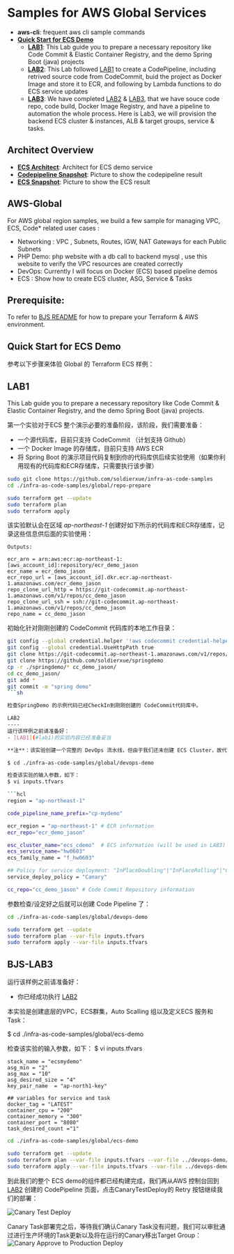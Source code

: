 Samples for AWS Global Services
===============================

- **aws-cli**: frequent aws cli sample commands
- [**Quick Start for ECS Demo**](#quick-start-ecs)
  - [**LAB1**](#lab1): This Lab guide you to prepare a necessary repository like Code Commit & Elastic Container Registry, and the demo Spring Boot (java) projects
  - [**LAB2**](#lab2): This Lab followed [LAB1](#lab1) to create a CodePipeline, including retrived source code from CodeCommit, buid the project as Docker Image and store it to ECR, and following by Lambda functions to do ECS service updates
  - [**LAB3**](#lab3): We have completed [LAB2](#lab2) & [LAB3](#lab3), that we have souce code repo, code build, Docker Image Registry, and have a pipeline to automation the whole process. Here is Lab3, we will provision the backend ECS cluster & instances, ALB & target groups, service & tasks.

Architect Overview
------------------
- **[ECS Architect](#ecs-architect)**: Architect for ECS demo service
- **[Codepipeline Snapshot](#codepipeline-snapshot)**: Picture to show the codepipeline result
- **[ECS Snapshot](#ecs-snapshot)**: Picture to show the ECS result


AWS-Global
---------
For AWS global region samples, we build a few sample for managing VPC, ECS, Code* related user cases :

- Networking : VPC , Subnets, Routes, IGW, NAT Gateways for each Public Subnets
- PHP Demo: php website with a db call to backend mysql , use this website to verify the VPC resources are created correctly
- DevOps: Currently I will focus on Docker (ECS) based pipeline demos
- ECS : Show how to create ECS cluster, ASG, Service & Tasks


Prerequisite:
-------------
To refer to [BJS README](https://github.com/soldierxue/infra-as-code-samples) for how to prepare your Terraform & AWS environment.


Quick Start for ECS Demo
------------------------

参考以下步骤来体验 Global 的 Terraform ECS 样例：

LAB1
----
This Lab guide you to prepare a necessary repository like Code Commit & Elastic Container Registry, and the demo Spring Boot (java) projects.

第一个实验对于ECS 整个演示必要的准备阶段，该阶段，我们需要准备：
- 一个源代码库，目前只支持 CodeCommit （计划支持 Github）
- 一个 Docker Image 的存储库，目前只支持 AWS ECR
- 将 Spring Boot 的演示项目代码复制到你的代码库供后续实验使用（如果你利用现有的代码库和ECR存储库，只需要执行该步骤）


```sh
sudo git clone https://github.com/soldierxue/infra-as-code-samples
cd ./infra-as-code-samples/global/repo-prepare

sudo terraform get --update
sudo terraform plan 
sudo terraform apply
```

该实验默认会在区域 *ap-northeast-1* 创建好如下所示的代码库和ECR存储库，记录这些信息供后面的实验使用：


```hcl
Outputs:

ecr_arn = arn:aws:ecr:ap-northeast-1:[aws_account_id]:repository/ecr_demo_jason
ecr_name = ecr_demo_jason
ecr_repo_url = [aws_account_id].dkr.ecr.ap-northeast-1.amazonaws.com/ecr_demo_jason
repo_clone_url_http = https://git-codecommit.ap-northeast-1.amazonaws.com/v1/repos/cc_demo_jason
repo_clone_url_ssh = ssh://git-codecommit.ap-northeast-1.amazonaws.com/v1/repos/cc_demo_jason
repo_name = cc_demo_jason
```

初始化针对刚刚创建的 CodeCommit 代码库的本地工作目录：

```sh
git config --global credential.helper '!aws codecommit credential-helper $@'
git config --global credential.UseHttpPath true
git clone https://git-codecommit.ap-northeast-1.amazonaws.com/v1/repos/cc_demo_jason
git clone https://github.com/soldierxue/springdemo
cp -r ./springdemo/* cc_demo_jason/
cd cc_demo_jason/
git add *
git commit -m "spring demo"
```sh

检查SpringDemo 的示例代码已经CheckIn到刚刚创建的 CodeCommit代码库中。

LAB2
----
运行该样例之前请准备好：
- [LAB1](#lab1)的实验内容已经准备妥当

**注**：该实验创建一个完整的 DevOps 流水线，但由于我们还未创建 ECS Cluster，故代码并未真正部署和更新

$ cd ./infra-as-code-samples/global/devops-demo

检查该实验的输入参数，如下：
$ vi inputs.tfvars

```hcl
region = "ap-northeast-1"

code_pipeline_name_prefix="cp-mydemo" 

ecr_region = "ap-northeast-1" # ECR information
ecr_repo="ecr_demo_jason"

esc_cluster_name="ecs_cdemo"  # ECS information (will be used in LAB3)
ecs_service_name="hw0603"
ecs_family_name = "f_hw0603"

## Policy for service deployment: "InPlaceDoubling"|"InPlaceRolling"|"Canary"
service_deploy_policy = "Canary"

cc_repo="cc_demo_jason" # Code Commit Repository information
```
参数检查/设定好之后就可以创建 Code Pipeline 了：

```sh
cd ./infra-as-code-samples/global/devops-demo

sudo terraform get --update
sudo terraform plan --var-file inputs.tfvars
sudo terraform apply --var-file inputs.tfvars
```

BJS-LAB3
--------
运行该样例之前请准备好：
- 你已经成功执行 [LAB2](#lab2)

本实验是创建底层的VPC，ECS群集，Auto Scalling 组以及定义ECS 服务和Task：

$ cd ./infra-as-code-samples/global/ecs-demo

检查该实验的输入参数，如下：
$ vi inputs.tfvars

```hcl
stack_name = "ecsmydemo"
asg_min = "2"
asg_max = "10"
asg_desired_size = "4"
key_pair_name  = "ap-north1-key"

## variables for service and task
docker_tag = "LATEST"
container_cpu = "200"
container_memory = "300"
container_port = "8080"
task_desired_count ="1"
```

```sh
cd ./infra-as-code-samples/global/ecs-demo

sudo terraform get --update
sudo terraform plan --var-file inputs.tfvars --var-file ../devops-demo/inputs.tfvars
sudo terraform apply --var-file inputs.tfvars --var-file ../devops-demo/inputs.tfvars
```

到此我们的整个 ECS demo的组件都已经构建完成，我们再从AWS 控制台回到 [LAB2](#lab2) 创建的 CodePipeline 页面，点击CanaryTestDeploy的 Retry 按钮继续我们的部署：

![Canary Test Deploy](../images/resume_from_canarytest.png)

Canary Task部署完之后，等待我们确认Canary Task没有问题，我们可以审批通过进行生产环境的Task更新以及将在运行的Canary移出Target Group：
![Canary Approve to Production Deploy](../images/canary_approve_to_prod.png)